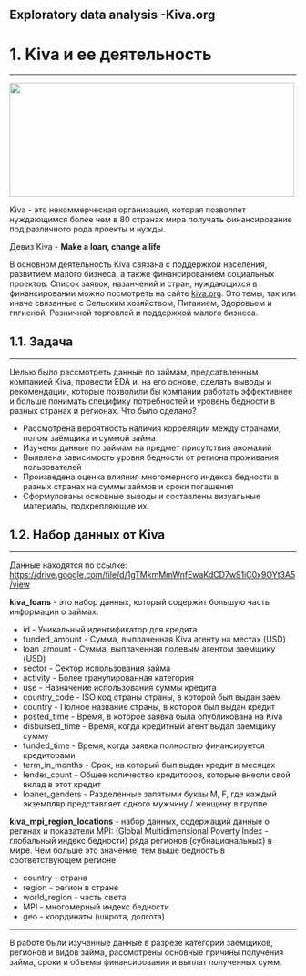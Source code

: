 ## Exploratory data analysis -Kiva.org
#  1. Kiva и ее деятельность
***
<img src="https://upload.wikimedia.org/wikipedia/commons/thumb/c/cd/Kiva.org_logo_2016.svg/640px-Kiva.org_logo_2016.svg.png" width="500" height="200" />

Kiva - это некоммерческая организация, которая позволяет нуждающимся более чем в 80 странах мира получать финансирование под различного рода проекты и нужды.

Девиз Kiva - **Make a loan, change a life**

В основном деятельность Kiva связана с поддержкой населения, развитием малого бизнеса, а также финансированием социальных проектов. 
Список заявок, назанчений и стран, нуждающихся в финансировании можно посмотреть на сайте [kiva.org](https://www.kiva.org).
Это темы, так или иначе связанные с Сельским хозяйством, Питанием, Здоровьем и гигиеной, Розничной торговлей и поддержкой малого бизнеса.

## 1.1. Задача
***
Целью было рассмотреть данные по займам, предсатвленным компанией Kiva, провести EDA и, на его основе, сделать выводы и рекомендации, которые позволили бы компании работать эффективнее и больше понимать специфику потребностей и уровень бедности в разных странах и регионах. 
Что было сделано?
- Рассмотрена вероятность наличия корреляции между странами, полом заёмщика и суммой займа
- Изучены данные по займам на предмет присутствия аномалий
- Выявлена зависимость уровня бедности от региона проживания пользователей
- Произведена оценка влияния многомерного индекса бедности в разных странах на суммы займов и сроки погашения
- Сформулованы основные выводы и составлены визуальные материалы, подкрепляющие их.
## 1.2. Набор данных от Kiva
***
Данные находятся по ссылке:
https://drive.google.com/file/d/1gTMkmMmWnfEwaKdCD7w91iC0x9OYt3A5/view

**kiva_loans** - это набор данных, который содержит большую часть информации о займах:
- id - Уникальный идентификатор для кредита
- funded_amount - Сумма, выплаченная Kiva агенту на местах (USD)
- loan_amount - Сумма, выплаченная полевым агентом заемщику (USD)
- sector - Сектор использования займа
- activity - Более гранулированная категория
- use - Назначение использования суммы кредита
- country_code - ISO код страны страны, в которой был выдан заем
- country - Полное название страны, в которой был выдан кредит
- posted_time - Время, в которое заявка была опубликована на Kiva
- disbursed_time - Время, когда кредитный агент выдал заемщику сумму
- funded_time - Время, когда заявка полностью финансируется кредиторами
- term_in_months - Срок, на который был выдан кредит в месяцах
- lender_count - Общее количество кредиторов, которые внесли свой вклад в этот кредит
- loaner_genders - Разделенные запятыми буквы M, F, где каждый экземпляр представляет одного мужчину / женщину в группе

**kiva_mpi_region_locations** - набор данных, содержащий данные о регинах и показатели MPI:
(Global Multidimensional Poverty Index - глобальный индекс бедности) ряда регионов (субнациональных) в мире.  Чем больше это значение, тем выше бедность в соответствующем регионе 
- country - страна
- region - регион в стране
- world_region - часть света
- MPI - многомерный индекс бедности
- geo - координаты (широта, долгота)

****
В работе были изученные данные в разрезе категорий заёмщиков, регионов и видов займа, рассмотрены основные причины получения займа, сроки и объемы финансирования и выплат полученных сумм.
